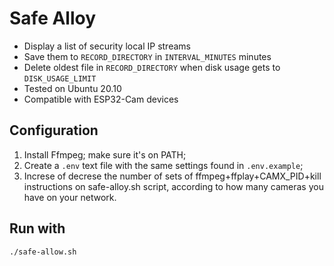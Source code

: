 # Safe Alloy

+ Display a list of security local IP streams
+ Save them to `RECORD_DIRECTORY` in `INTERVAL_MINUTES` minutes
+ Delete oldest file in `RECORD_DIRECTORY` when disk usage gets to `DISK_USAGE_LIMIT`
+ Tested on Ubuntu 20.10
+ Compatible with ESP32-Cam devices

## Configuration

1. Install Ffmpeg; make sure it's on PATH;
1. Create a `.env` text file with the same settings found in `.env.example`;
1. Increse of decrese the number of sets of ffmpeg+ffplay+CAMX_PID+kill instructions on safe-alloy.sh script, according to how many cameras you have on your network.

## Run with

`./safe-allow.sh`
